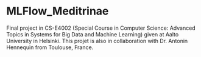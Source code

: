 # MLFlow_Meditrinae
Final project in CS-E4002 (Special Course in Computer Science: Advanced Topics in Systems for Big Data and Machine Learning) given at Aalto University in Helsinki. This projet is also in collaboration with Dr. Antonin Hennequin from Toulouse, France. 
